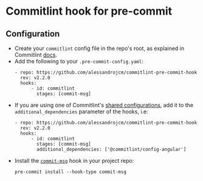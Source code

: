 # Commitlint hook for pre-commit

## Configuration

* Create your `commitlint` config file in the repo's root, as explained in Commitlint [docs](https://commitlint.js.org/#/reference-configuration).
* Add the following to your `.pre-commit-config.yaml`:
    ```
    - repo: https://github.com/alessandrojcm/commitlint-pre-commit-hook
      rev: v2.2.0
      hooks:
          - id: commitlint
            stages: [commit-msg]
    ```
* If you are using one of Commitlint's [shared configurations](https://commitlint.js.org/#/reference-configuration?id=shareable-configuration),
  add it to the `additional_dependencies` parameter of the hooks, i.e:
    ```
    - repo: https://github.com/alessandrojcm/commitlint-pre-commit-hook
      rev: v2.2.0
      hooks:
          - id: commitlint
            stages: [commit-msg]
            additional_dependencies: ['@commitlint/config-angular']
    ```
- Install the [`commit-msg`](https://pre-commit.com/#pre-commit-for-commit-messages) hook in your project repo:
    ```shell
    pre-commit install --hook-type commit-msg
    ```
